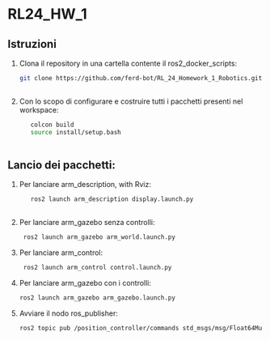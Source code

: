# RL24_HW_1
## Istruzioni 
1. Clona il repository in una cartella contente il ros2_docker_scripts:
   ```bash
   git clone https://github.com/ferd-bot/RL_24_Homework_1_Robotics.git
 
2. Con lo scopo di configurare e costruire tutti i pacchetti presenti nel workspace:
   ```bash
      colcon build
      source install/setup.bash
 
## Lancio dei pacchetti:
1. Per lanciare arm_description, with Rviz:
   ```bash
      ros2 launch arm_description display.launch.py
 
2. Per lanciare arm_gazebo senza controlli:
 
     ```bash
      ros2 launch arm_gazebo arm_world.launch.py
 
3. Per lanciare arm_control:
 
     ```bash
      ros2 launch arm_control control.launch.py

4. Per lanciare arm_gazebo con i controlli:
      ```bash
      ros2 launch arm_gazebo arm_gazebo.launch.py
 
 
5. Avviare il nodo ros_publisher:
      ```bash
      ros2 topic pub /position_controller/commands std_msgs/msg/Float64MultiArray "{data: [0.5, -0.5, 0.3, -0.3]}"
